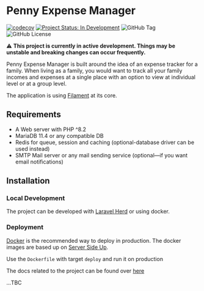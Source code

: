 # Penny Expense Manager

[![codecov](https://codecov.io/gh/chinmaypurav/penny-expense-manager/graph/badge.svg?token=BCAIVTA3GY)](https://codecov.io/gh/chinmaypurav/penny-expense-manager)
[![Project Status: In Development](https://img.shields.io/badge/Project%20Status-In%20Development-yellow.svg)](https://github.com/chinmaypurav/penny-expense-manager)
![GitHub Tag](https://img.shields.io/github/v/tag/chinmaypurav/penny-expense-manager)
![GitHub License](https://img.shields.io/github/license/chinmaypurav/penny-expense-manager)

⚠️ **This project is currently in active development. 
Things may be unstable and breaking changes can occur frequently.**

Penny Expense Manager is built around the idea of an expense tracker for a family.
When living as a family,
you would want
to track all your family incomes and expenses at a single place with an option
to view at individual level or at a group level.

The application is using [Filament](https://filamentphp.com/) at its core.

## Requirements

- A Web server with PHP ^8.2
- MariaDB 11.4 or any compatible DB
- Redis for queue, session and caching (optional-database driver can be used instead)
- SMTP Mail server or any mail sending service (optional—if you want email notifications)

## Installation

### Local Development

The project can be developed with [Laravel Herd](https://herd.laravel.com/) or using docker.


### Deployment

[Docker](https://docs.docker.com/get-docker/) is the recommended way to deploy in production.
The docker images are based up on [Server Side Up](https://serversideup.net/open-source/docker-php/docs).

Use the `Dockerfile` with target `deploy` and run it on production

The docs related to the project can be found over [here](https://chinmaypurav.github.io/penny-expense-manager/application-overview.html)

...TBC

